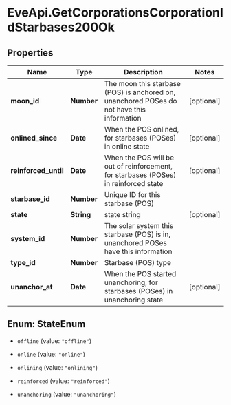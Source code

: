 # EveApi.GetCorporationsCorporationIdStarbases200Ok

## Properties
Name | Type | Description | Notes
------------ | ------------- | ------------- | -------------
**moon_id** | **Number** | The moon this starbase (POS) is anchored on, unanchored POSes do not have this information | [optional] 
**onlined_since** | **Date** | When the POS onlined, for starbases (POSes) in online state | [optional] 
**reinforced_until** | **Date** | When the POS will be out of reinforcement, for starbases (POSes) in reinforced state | [optional] 
**starbase_id** | **Number** | Unique ID for this starbase (POS) | 
**state** | **String** | state string | [optional] 
**system_id** | **Number** | The solar system this starbase (POS) is in, unanchored POSes have this information | 
**type_id** | **Number** | Starbase (POS) type | 
**unanchor_at** | **Date** | When the POS started unanchoring, for starbases (POSes) in unanchoring state | [optional] 


<a name="StateEnum"></a>
## Enum: StateEnum


* `offline` (value: `"offline"`)

* `online` (value: `"online"`)

* `onlining` (value: `"onlining"`)

* `reinforced` (value: `"reinforced"`)

* `unanchoring` (value: `"unanchoring"`)




